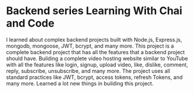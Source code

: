 # Backend series Learning With Chai and Code
I learned about complex backend projects built with Node.js, Express.js, mongodb, mongoose, JWT, bcrypt, and many more. This project is a complete backend project that has all the features that a backend project should have.  Building a complete video hosting website similar to YouTube with all the features like login, signup, upload video, like, dislike, comment, reply, subscribe, unsubscribe, and many more.
The project uses all standard practices like JWT, bcrypt, access tokens, refresh Tokens, and many more. Learned a lot new things in building this project.
